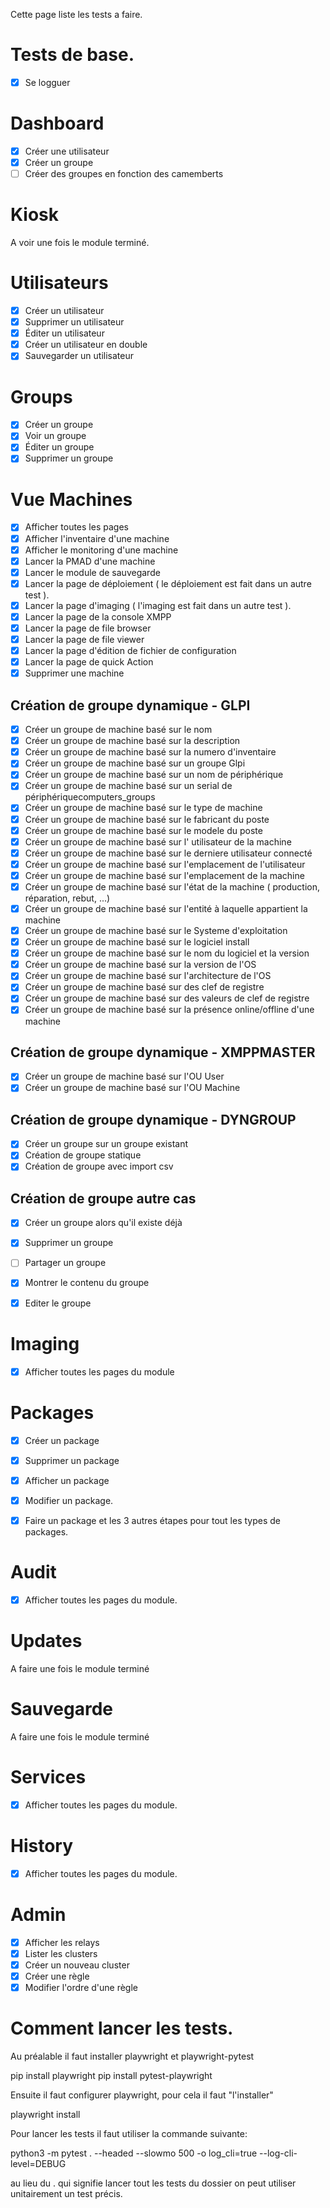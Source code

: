 Cette page liste les tests a faire.

# Tests de base.
- [x] Se logguer

# Dashboard
- [x] Créer une utilisateur
- [x] Créer un groupe
- [ ] Créer des groupes en fonction des camemberts
# Kiosk
A voir une fois le module terminé.

# Utilisateurs
- [x] Créer un utilisateur
- [x] Supprimer un utilisateur
- [x] Éditer un utilisateur
- [x] Créer un utilisateur en double
- [x] Sauvegarder un utilisateur

# Groups
- [x] Créer un groupe
- [x] Voir un groupe
- [x] Éditer un groupe
- [x] Supprimer un groupe

# Vue Machines
- [x] Afficher toutes les pages
- [x] Afficher l'inventaire d'une machine
- [x] Afficher le monitoring d'une machine
- [x] Lancer la PMAD d'une machine
- [x] Lancer le module de sauvegarde
- [x] Lancer la page de déploiement ( le déploiement est fait dans un autre test ).
- [x] Lancer la page d'imaging ( l'imaging est fait dans un autre test ).
- [x] Lancer la page de la console XMPP
- [x] Lancer la page de file browser
- [x] Lancer la page de file viewer
- [x] Lancer la page d'édition de fichier de configuration
- [x] Lancer la page de quick Action
- [x] Supprimer une machine

## Création de groupe dynamique - GLPI
- [x] Créer un groupe de machine basé sur le nom
- [x] Créer un groupe de machine basé sur la description
- [x] Créer un groupe de machine basé sur la numero d'inventaire
- [x] Créer un groupe de machine basé sur un groupe Glpi
- [x] Créer un groupe de machine basé sur un nom de périphérique
- [x] Créer un groupe de machine basé sur un serial de périphériquecomputers_groups
- [x] Créer un groupe de machine basé sur le type de machine
- [x] Créer un groupe de machine basé sur le fabricant du poste
- [x] Créer un groupe de machine basé sur le modele du poste
- [x] Créer un groupe de machine basé sur l' utilisateur de la machine
- [x] Créer un groupe de machine basé sur le derniere utilisateur connecté
- [x] Créer un groupe de machine basé sur l'emplacement de l'utilisateur
- [x] Créer un groupe de machine basé sur l'emplacement de la machine
- [x] Créer un groupe de machine basé sur l'état de la machine ( production, réparation, rebut, ...)
- [x] Créer un groupe de machine basé sur l'entité à laquelle appartient la machine
- [x] Créer un groupe de machine basé sur le Systeme d'exploitation
- [x] Créer un groupe de machine basé sur le logiciel install
- [x] Créer un groupe de machine basé sur le nom du logiciel et la version
- [x] Créer un groupe de machine basé sur la version de l'OS
- [x] Créer un groupe de machine basé sur l'architecture de l'OS
- [x] Créer un groupe de machine basé sur des clef de registre
- [x] Créer un groupe de machine basé sur des valeurs de clef de registre
- [x] Créer un groupe de machine basé sur la présence online/offline d'une machine

## Création de groupe dynamique - XMPPMASTER
- [x] Créer un groupe de machine basé sur l'OU User
- [x] Créer un groupe de machine basé sur l'OU Machine
## Création de groupe dynamique - DYNGROUP
- [x] Créer un groupe sur un groupe existant
- [x] Création de groupe statique
- [x] Création de groupe avec import csv

## Création de groupe autre cas
- [x] Créer un groupe alors qu'il existe déjà
- [x] Supprimer un groupe 
- [ ] Partager un groupe
- [x] Montrer le contenu du groupe
- [x] Editer le groupe


# Imaging
- [x] Afficher toutes les pages du module

# Packages
- [x] Créer un package
- [x] Supprimer un package
- [x] Afficher un package
- [x] Modifier un package.

- [x] Faire un package et les 3 autres étapes pour tout les types de packages.

# Audit
- [x] Afficher toutes les pages du module.

# Updates
A faire une fois le module terminé

# Sauvegarde
A faire une fois le module terminé

# Services
- [x] Afficher toutes les pages du module.

# History
- [x] Afficher toutes les pages du module.

# Admin
- [x] Afficher les relays
- [x] Lister les clusters
- [x] Créer un nouveau cluster
- [x] Créer une règle
- [x] Modifier l'ordre d'une règle

# Comment lancer les tests.

Au préalable il faut installer playwright et playwright-pytest

pip install playwright
pip install pytest-playwright

Ensuite il faut configurer playwright, pour cela il faut "l'installer"

playwright install

Pour lancer les tests il faut utiliser la commande suivante:

python3 -m pytest . --headed --slowmo 500 -o log_cli=true --log-cli-level=DEBUG

au lieu du . qui signifie lancer tout les tests du dossier on peut utiliser unitairement un test précis.
